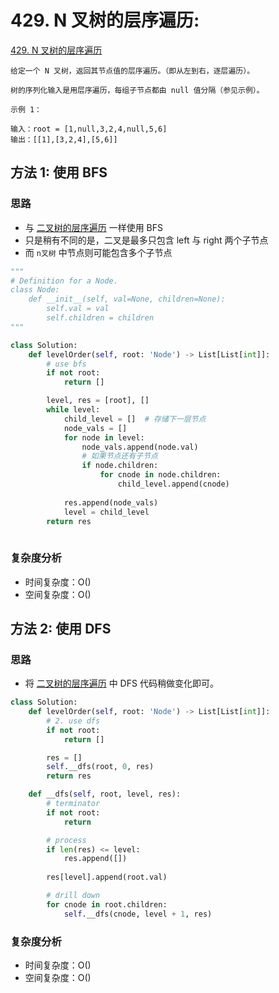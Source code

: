# 429. N 叉树的层序遍历: 

[429. N 叉树的层序遍历](https://leetcode-cn.com/problems/n-ary-tree-level-order-traversal/)

```
给定一个 N 叉树，返回其节点值的层序遍历。（即从左到右，逐层遍历）。

树的序列化输入是用层序遍历，每组子节点都由 null 值分隔（参见示例）。

示例 1：

输入：root = [1,null,3,2,4,null,5,6]
输出：[[1],[3,2,4],[5,6]]
```
## 方法 1: 使用 BFS

### 思路

* 与 [二叉树的层序遍历](102-binary-tree-level-order-traversal.md) 一样使用 BFS
* 只是稍有不同的是，二叉是最多只包含 left 与 right 两个子节点
* 而 `n叉树` 中节点则可能包含多个子节点

```python
"""
# Definition for a Node.
class Node:
    def __init__(self, val=None, children=None):
        self.val = val
        self.children = children
"""

class Solution:
    def levelOrder(self, root: 'Node') -> List[List[int]]:
        # use bfs
        if not root:
            return []

        level, res = [root], []
        while level:
            child_level = []  # 存储下一层节点
            node_vals = []
            for node in level:
                node_vals.append(node.val)
                # 如果节点还有子节点
                if node.children:
                    for cnode in node.children:
                        child_level.append(cnode)
                        
            res.append(node_vals)
            level = child_level
        return res
            
```

### 复杂度分析

* 时间复杂度：O()
* 空间复杂度：O()


## 方法 2: 使用 DFS

### 思路

* 将 [二叉树的层序遍历](102-binary-tree-level-order-traversal.md) 中 DFS 代码稍做变化即可。 

```python
class Solution:
    def levelOrder(self, root: 'Node') -> List[List[int]]:
        # 2. use dfs
        if not root:
            return []

        res = []
        self.__dfs(root, 0, res)
        return res

    def __dfs(self, root, level, res):
        # terminator
        if not root:
            return

        # process
        if len(res) <= level:
            res.append([])
        
        res[level].append(root.val)

        # drill down
        for cnode in root.children:
            self.__dfs(cnode, level + 1, res)
```

### 复杂度分析

* 时间复杂度：O()
* 空间复杂度：O()
